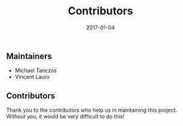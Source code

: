 ﻿---
title: "Contributors"
linkTitle: "Contributors"
weight: 13
date: 2017-01-04
description: >
    Learn about the contributors here!
---

## Maintainers
- Michael Tanczos
- Vincent Lauro


## Contributors
Thank you to the contributors who help us in maintaining this project. Without you, it would be very difficult to do this!